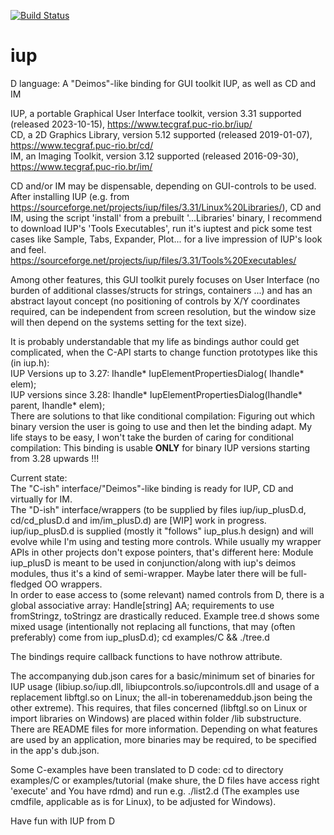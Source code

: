 [![Build Status](https://travis-ci.org/carblue/iup.svg?branch=master)](https://travis-ci.org/carblue/iup)

# iup

D language: A "Deimos"-like binding for GUI toolkit IUP, as well as CD and IM

IUP, a portable Graphical User Interface toolkit, version 3.31 supported (released 2023-10-15),  https://www.tecgraf.puc-rio.br/iup/<br>
CD, a 2D Graphics Library, version 5.12 supported (released 2019-01-07),  https://www.tecgraf.puc-rio.br/cd/<br>
IM, an Imaging Toolkit, version 3.12 supported (released 2016-09-30),  https://www.tecgraf.puc-rio.br/im/

CD and/or IM may be dispensable, depending on GUI-controls to be used.<br>
After installing IUP (e.g. from https://sourceforge.net/projects/iup/files/3.31/Linux%20Libraries/), CD and IM, using the script 'install' from a prebuilt '...Libraries' binary, I recommend to download IUP's 'Tools Executables', run it's iuptest and pick some test cases like Sample, Tabs, Expander, Plot... for a live impression of IUP's look and feel. https://sourceforge.net/projects/iup/files/3.31/Tools%20Executables/

Among other features, this GUI toolkit purely focuses on User Interface (no burden of additional classes/structs for strings, containers ...) and has an abstract layout concept (no positioning of controls by X/Y coordinates required, can be independent from screen resolution, but the window size will then depend on the systems setting for the text size).<br>

It is probably understandable that my life as bindings author could get complicated, when the C-API starts to change function prototypes like this (in iup.h):<br>
IUP Versions up to 3.27:  Ihandle* IupElementPropertiesDialog(                 Ihandle* elem);<br>
IUP versions since 3.28:  Ihandle* IupElementPropertiesDialog(Ihandle* parent, Ihandle* elem);<br>
There are solutions to that like conditional compilation: Figuring out which binary version the user is going to use and then let the binding adapt.
My life stays to be easy, I won't take the burden of caring for conditional compilation: This binding is usable **ONLY** for binary IUP versions starting from 3.28 upwards !!!

Current state:<br>
The "C-ish" interface/"Deimos"-like binding  is ready for IUP, CD and virtually for IM.<br>
The "D-ish" interface/wrappers (to be supplied by files iup/iup_plusD.d, cd/cd_plusD.d and im/im_plusD.d) are [WIP] work in progress.<br>
iup/iup_plusD.d is supplied (mostly it "follows" iup_plus.h design) and will evolve while I'm using and testing more controls.
While usually my wrapper APIs in other projects don't expose pointers, that's different here: Module iup_plusD is meant to be used in conjunction/along with iup's deimos modules, thus it's a kind of semi-wrapper. Maybe later there will be full-fledged OO wrappers.<br>
In order to ease access to (some relevant) named controls from D, there is a global associative array: Handle[string] AA; requirements to use fromStringz, toStringz are drastically reduced.
Example tree.d shows some mixed usage (intentionally not replacing all functions, that may (often preferably) come from iup_plusD.d); cd examples/C && ./tree.d

The bindings require callback functions to have nothrow attribute.<br>

The accompanying dub.json cares for a basic/minimum set of binaries for IUP usage (libiup.so/iup.dll, libiupcontrols.so/iupcontrols.dll and usage of a replacement libftgl.so on Linux; the all-in toberenameddub.json being the other extreme). This requires, that files concerned (libftgl.so on Linux or import libraries on Windows) are placed within folder /lib substructure. There are README files for more information. Depending on what features are used by an application, more binaries may be required, to be specified in the app's dub.json.

Some C-examples have been translated to D code: cd to directory examples/C or examples/tutorial (make shure, the D files have access right 'execute' and You have rdmd) and run e.g. ./list2.d (The examples use cmdfile, applicable as is for Linux), to be adjusted for Windows).

Have fun with IUP from D

